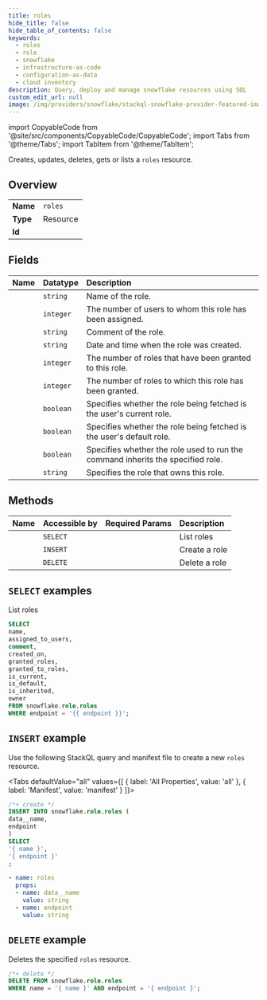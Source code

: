 ```yaml
---
title: roles
hide_title: false
hide_table_of_contents: false
keywords:
  - roles
  - role
  - snowflake
  - infrastructure-as-code
  - configuration-as-data
  - cloud inventory
description: Query, deploy and manage snowflake resources using SQL
custom_edit_url: null
image: /img/providers/snowflake/stackql-snowflake-provider-featured-image.png
---
```


import CopyableCode from '@site/src/components/CopyableCode/CopyableCode';
import Tabs from '@theme/Tabs';
import TabItem from '@theme/TabItem';

Creates, updates, deletes, gets or lists a <code>roles</code> resource.

## Overview
<table><tbody>
<tr><td><b>Name</b></td><td><code>roles</code></td></tr>
<tr><td><b>Type</b></td><td>Resource</td></tr>
<tr><td><b>Id</b></td><td><CopyableCode code="snowflake.role.roles" /></td></tr>
</tbody></table>

## Fields
| Name | Datatype | Description |
|:-----|:---------|:------------|
| <CopyableCode code="name" /> | `string` | Name of the role. |
| <CopyableCode code="assigned_to_users" /> | `integer` | The number of users to whom this role has been assigned. |
| <CopyableCode code="comment" /> | `string` | Comment of the role. |
| <CopyableCode code="created_on" /> | `string` | Date and time when the role was created. |
| <CopyableCode code="granted_roles" /> | `integer` | The number of roles that have been granted to this role. |
| <CopyableCode code="granted_to_roles" /> | `integer` | The number of roles to which this role has been granted. |
| <CopyableCode code="is_current" /> | `boolean` | Specifies whether the role being fetched is the user's current role. |
| <CopyableCode code="is_default" /> | `boolean` | Specifies whether the role being fetched is the user's default role. |
| <CopyableCode code="is_inherited" /> | `boolean` | Specifies whether the role used to run the command inherits the specified role. |
| <CopyableCode code="owner" /> | `string` | Specifies the role that owns this role. |

## Methods
| Name | Accessible by | Required Params | Description |
|:-----|:--------------|:----------------|:------------|
| <CopyableCode code="list_roles" /> | `SELECT` | <CopyableCode code="endpoint" /> | List roles |
| <CopyableCode code="create_role" /> | `INSERT` | <CopyableCode code="data__name, endpoint" /> | Create a role |
| <CopyableCode code="delete_role" /> | `DELETE` | <CopyableCode code="name, endpoint" /> | Delete a role |

## `SELECT` examples

List roles


```sql
SELECT
name,
assigned_to_users,
comment,
created_on,
granted_roles,
granted_to_roles,
is_current,
is_default,
is_inherited,
owner
FROM snowflake.role.roles
WHERE endpoint = '{{ endpoint }}';
```
## `INSERT` example

Use the following StackQL query and manifest file to create a new <code>roles</code> resource.

<Tabs     defaultValue="all"    values={[        { label: 'All Properties', value: 'all' }, { label: 'Manifest', value: 'manifest' }    ]}>
<TabItem value="all">

```sql
/*+ create */
INSERT INTO snowflake.role.roles (
data__name,
endpoint
)
SELECT 
'{ name }',
'{ endpoint }'
;
```
</TabItem>
<TabItem value="manifest">

```yaml
- name: roles
  props:
  - name: data__name
    value: string
  - name: endpoint
    value: string

```
</TabItem>
</Tabs>

## `DELETE` example

Deletes the specified <code>roles</code> resource.

```sql
/*+ delete */
DELETE FROM snowflake.role.roles
WHERE name = '{ name }' AND endpoint = '{ endpoint }';
```
